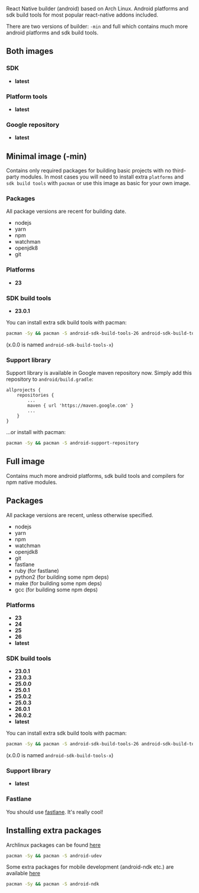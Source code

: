 React Native builder (android) based on Arch Linux. Android platforms and sdk
build tools for most popular react-native addons included.

There are two versions of builder: `-min` and full which contains much more
android platforms and sdk build tools.  

## Both images

### SDK

- **latest**

### Platform tools

- **latest**

### Google repository

- **latest**

## Minimal image (-min)

Contains only required packages for building basic projects with no third-party
modules. In most cases you will need to install extra `platforms` and `sdk build
tools` with `pacman` or use this image as basic for your own image. 

### Packages

All package versions are recent for building date.

- nodejs
- yarn
- npm
- watchman
- openjdk8
- git

### Platforms

- **23**

### SDK build tools

- **23.0.1**

You can install extra sdk build tools with pacman:
```bash
pacman -Sy && pacman -S android-sdk-build-tools-26 android-sdk-build-tools-26.0.3
```
(x.0.0 is named `android-sdk-build-tools-x`)

### Support library

Support library is available in Google maven repository now. Simply add this
repository to `android/build.gradle`:
```
allprojects {
    repositories {
        ...
        maven { url 'https://maven.google.com' }
        ...
    }
}
```  

...or install with pacman:
```bash
pacman -Sy && pacman -S android-support-repository
```


## Full image

Contains much more android platforms, sdk build tools and compilers for npm
native modules.

## Packages

All package versions are recent, unless otherwise specified.

- nodejs
- yarn
- npm
- watchman
- openjdk8
- git
- fastlane
- ruby (for fastlane)
- python2 (for building some npm deps)
- make (for building some npm deps)
- gcc (for building some npm deps)

### Platforms

- **23**
- **24**
- **25**
- **26**
- **latest**

### SDK build tools

- **23.0.1**
- **23.0.3**
- **25.0.0**
- **25.0.1**
- **25.0.2**
- **25.0.3**
- **26.0.1**
- **26.0.2**
- **latest**  

You can install extra sdk build tools with pacman:
```bash
pacman -Sy && pacman -S android-sdk-build-tools-26 android-sdk-build-tools-26.0.3
```
(x.0.0 is named `android-sdk-build-tools-x`)

### Support library

- **latest**

### Fastlane

You should use [fastlane](https://fastlane.tools/). It's really cool!


## Installing extra packages

Archlinux packages can be found [here](https://www.archlinux.org/packages/)
```bash
pacman -Sy && pacman -S android-udev
```  

Some extra packages for mobile development (android-ndk etc.) are available
[here](https://keybase.pub/farwayer/arch/mobile/)
```bash
pacman -Sy && pacman -S android-ndk
```
